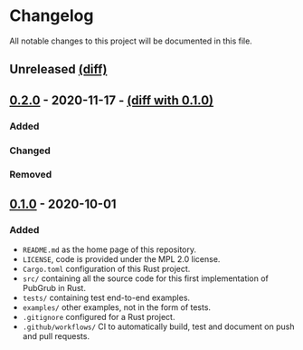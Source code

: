 # Changelog

All notable changes to this project will be documented in this file.

## Unreleased [(diff)][diff-unreleased]

## [0.2.0] - 2020-11-17 - [(diff with 0.1.0)][diff-0.2.0]

### Added


### Changed


### Removed


## [0.1.0] - 2020-10-01

### Added

- `README.md` as the home page of this repository.
- `LICENSE`, code is provided under the MPL 2.0 license.
- `Cargo.toml` configuration of this Rust project.
- `src/` containing all the source code for this first implementation of PubGrub in Rust.
- `tests/` containing test end-to-end examples.
- `examples/` other examples, not in the form of tests.
- `.gitignore` configured for a Rust project.
- `.github/workflows/` CI to automatically build, test and document on push and pull requests.

[0.2.0]: https://github.com/pubgrub-rs/pubgrub/releases/tag/v0.2.0
[0.1.0]: https://github.com/pubgrub-rs/pubgrub/releases/tag/v0.1.0
[diff-unreleased]: https://github.com/pubgrub-rs/pubgrub/compare/v0.2.0...HEAD
[diff-0.2.0]: https://github.com/mpizenberg/elm-pointer-events/compare/v0.1.0...v0.2.0
